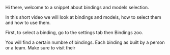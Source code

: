 Hi there, welcome to a snippet about bindings and models selection.

In this short video we will look at bindings and models, how to select them and how to use them.

First, to select a binding, go to the settings tab then Bindings zoo.

You will find a certain numbre of bindings. Each binding as built by a person or a team. Make sure to visit their